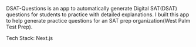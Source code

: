 DSAT-Questions is an app to automatically generate Digital SAT(DSAT) questions for students to practice with detailed explanations. I built this app to help generate practice questions for an SAT prep organization(West Palm Test Prep).

Tech Stack: Next.js